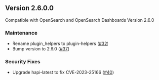 ## Version 2.6.0.0

Compatible with OpenSearch and OpenSearch Dashboards Version 2.6.0

### Maintenance

- Rename plugin_helpers to plugin-helpers ([#32](https://github.com/opensearch-project/dashboards-query-workbench/pull/32))
- Bump version to 2.6.0 ([#37](https://github.com/opensearch-project/dashboards-query-workbench/pull/37))

### Security Fixes

- Upgrade hapi-latest to fix CVE-2023-25166 ([#40](https://github.com/opensearch-project/dashboards-query-workbench/pull/40))
